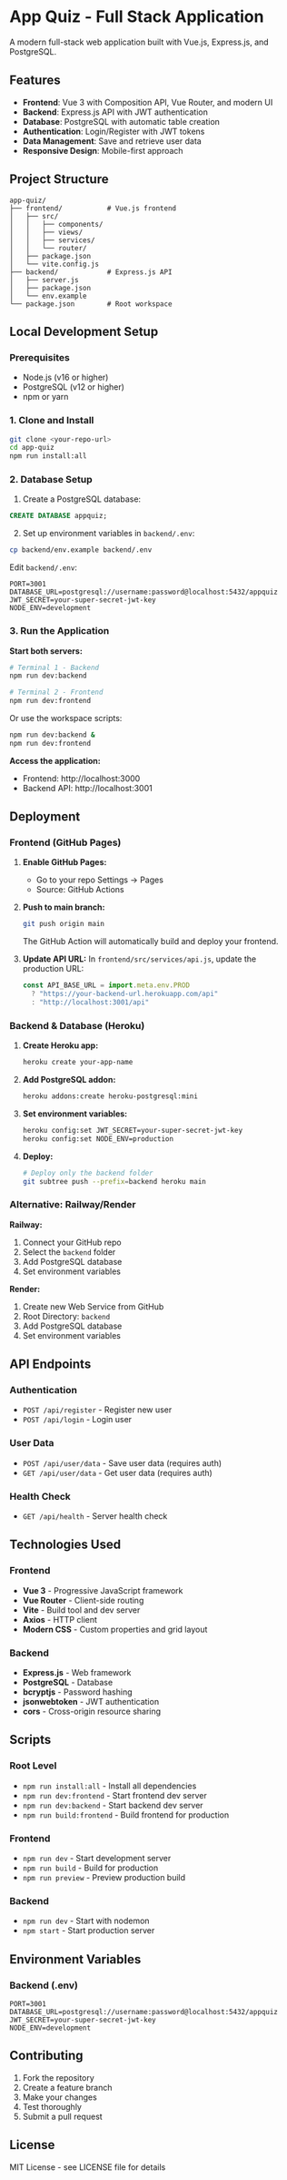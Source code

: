# App Quiz - Full Stack Application

A modern full-stack web application built with Vue.js, Express.js, and PostgreSQL.

## Features

- **Frontend**: Vue 3 with Composition API, Vue Router, and modern UI
- **Backend**: Express.js API with JWT authentication
- **Database**: PostgreSQL with automatic table creation
- **Authentication**: Login/Register with JWT tokens
- **Data Management**: Save and retrieve user data
- **Responsive Design**: Mobile-first approach

## Project Structure

```
app-quiz/
├── frontend/           # Vue.js frontend
│   ├── src/
│   │   ├── components/
│   │   ├── views/
│   │   ├── services/
│   │   └── router/
│   ├── package.json
│   └── vite.config.js
├── backend/            # Express.js API
│   ├── server.js
│   ├── package.json
│   └── env.example
└── package.json        # Root workspace
```

## Local Development Setup

### Prerequisites

- Node.js (v16 or higher)
- PostgreSQL (v12 or higher)
- npm or yarn

### 1. Clone and Install

```bash
git clone <your-repo-url>
cd app-quiz
npm run install:all
```

### 2. Database Setup

1. Create a PostgreSQL database:

```sql
CREATE DATABASE appquiz;
```

2. Set up environment variables in `backend/.env`:

```bash
cp backend/env.example backend/.env
```

Edit `backend/.env`:

```env
PORT=3001
DATABASE_URL=postgresql://username:password@localhost:5432/appquiz
JWT_SECRET=your-super-secret-jwt-key
NODE_ENV=development
```

### 3. Run the Application

**Start both servers:**

```bash
# Terminal 1 - Backend
npm run dev:backend

# Terminal 2 - Frontend
npm run dev:frontend
```

Or use the workspace scripts:

```bash
npm run dev:backend &
npm run dev:frontend
```

**Access the application:**

- Frontend: http://localhost:3000
- Backend API: http://localhost:3001

## Deployment

### Frontend (GitHub Pages)

1. **Enable GitHub Pages:**

   - Go to your repo Settings → Pages
   - Source: GitHub Actions

2. **Push to main branch:**

   ```bash
   git push origin main
   ```

   The GitHub Action will automatically build and deploy your frontend.

3. **Update API URL:**
   In `frontend/src/services/api.js`, update the production URL:
   ```javascript
   const API_BASE_URL = import.meta.env.PROD
     ? "https://your-backend-url.herokuapp.com/api"
     : "http://localhost:3001/api"
   ```

### Backend & Database (Heroku)

1. **Create Heroku app:**

   ```bash
   heroku create your-app-name
   ```

2. **Add PostgreSQL addon:**

   ```bash
   heroku addons:create heroku-postgresql:mini
   ```

3. **Set environment variables:**

   ```bash
   heroku config:set JWT_SECRET=your-super-secret-jwt-key
   heroku config:set NODE_ENV=production
   ```

4. **Deploy:**
   ```bash
   # Deploy only the backend folder
   git subtree push --prefix=backend heroku main
   ```

### Alternative: Railway/Render

**Railway:**

1. Connect your GitHub repo
2. Select the `backend` folder
3. Add PostgreSQL database
4. Set environment variables

**Render:**

1. Create new Web Service from GitHub
2. Root Directory: `backend`
3. Add PostgreSQL database
4. Set environment variables

## API Endpoints

### Authentication

- `POST /api/register` - Register new user
- `POST /api/login` - Login user

### User Data

- `POST /api/user/data` - Save user data (requires auth)
- `GET /api/user/data` - Get user data (requires auth)

### Health Check

- `GET /api/health` - Server health check

## Technologies Used

### Frontend

- **Vue 3** - Progressive JavaScript framework
- **Vue Router** - Client-side routing
- **Vite** - Build tool and dev server
- **Axios** - HTTP client
- **Modern CSS** - Custom properties and grid layout

### Backend

- **Express.js** - Web framework
- **PostgreSQL** - Database
- **bcryptjs** - Password hashing
- **jsonwebtoken** - JWT authentication
- **cors** - Cross-origin resource sharing

## Scripts

### Root Level

- `npm run install:all` - Install all dependencies
- `npm run dev:frontend` - Start frontend dev server
- `npm run dev:backend` - Start backend dev server
- `npm run build:frontend` - Build frontend for production

### Frontend

- `npm run dev` - Start development server
- `npm run build` - Build for production
- `npm run preview` - Preview production build

### Backend

- `npm run dev` - Start with nodemon
- `npm start` - Start production server

## Environment Variables

### Backend (.env)

```env
PORT=3001
DATABASE_URL=postgresql://username:password@localhost:5432/appquiz
JWT_SECRET=your-super-secret-jwt-key
NODE_ENV=development
```

## Contributing

1. Fork the repository
2. Create a feature branch
3. Make your changes
4. Test thoroughly
5. Submit a pull request

## License

MIT License - see LICENSE file for details
